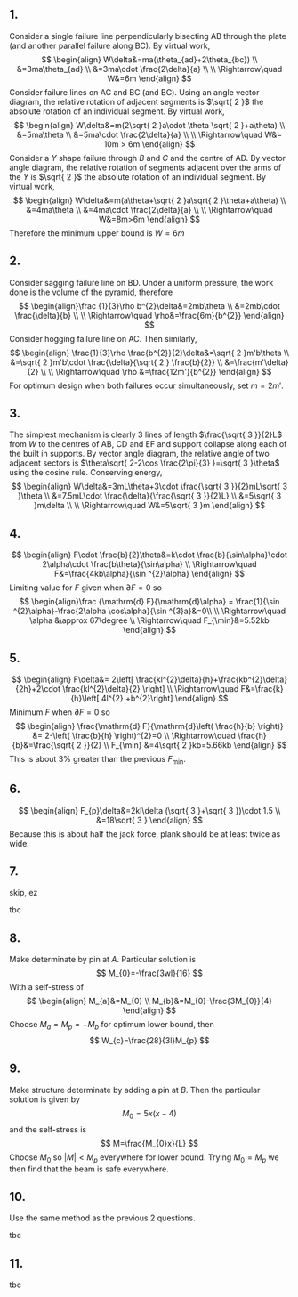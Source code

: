## 1.
Consider a single failure line perpendicularly bisecting AB through the plate (and another parallel failure along BC). By virtual work,
$$
\begin{align}
W\delta&=ma(\theta_{ad}+2\theta_{bc}) \\
&=3ma\theta_{ad} \\
&=3ma\cdot \frac{2\delta}{a} \\
 \\
\Rightarrow\quad W&=6m
 \end{align}
$$
Consider failure lines on AC and BC (and BC). Using an angle vector diagram, the relative rotation of adjacent segments is $\sqrt{ 2 }$ the absolute rotation of an individual segment. By virtual work,
$$
\begin{align}
W\delta&=m(2\sqrt{ 2 }a\cdot \theta \sqrt{ 2 }+a\theta) \\
&=5ma\theta \\
&=5ma\cdot \frac{2\delta}{a} \\ \\
\Rightarrow\quad W&= 10m > 6m
 \end{align}
$$
Consider a $Y$ shape failure through $B$ and $C$ and the centre of AD. By vector angle diagram, the relative rotation of segments adjacent over the arms of the $Y$ is $\sqrt{ 2 }$ the absolute rotation of an individual segment. By virtual work,
$$
\begin{align}
W\delta&=m(a\theta+\sqrt{ 2 }a\sqrt{ 2 }\theta+a\theta) \\
&=4ma\theta \\
&=4ma\cdot \frac{2\delta}{a} \\
 \\
\Rightarrow\quad W&=8m>6m
 \end{align}
$$
Therefore the minimum upper bound is $W=6m$

## 2.
Consider sagging failure line on BD. Under a uniform pressure, the work done is the volume of the pyramid, therefore
$$
\begin{align}\frac
{1}{3}\rho b^{2}\delta&=2mb\theta \\
&=2mb\cdot \frac{\delta}{b} \\
 \\
\Rightarrow\quad \rho&=\frac{6m}{b^{2}}
 \end{align}
$$
Consider hogging failure line on AC. Then similarly,
$$
\begin{align}
\frac{1}{3}\rho  \frac{b^{2}}{2}\delta&=\sqrt{ 2 }m'b\theta \\
&=\sqrt{ 2 }m'b\cdot \frac{\delta}{\sqrt{ 2 } \frac{b}{2}} \\
&=\frac{m'\delta}{2} \\
 \\
\Rightarrow\quad \rho &=\frac{12m'}{b^{2}}
 \end{align}
$$
For optimum design when both failures occur simultaneously, set $m=2m'.$

## 3.
The simplest mechanism is clearly 3 lines of length $\frac{\sqrt{ 3 }}{2}L$ from $W$ to the centres of AB, CD and EF and support collapse along each of the built in supports. By vector angle diagram, the relative angle of two adjacent sectors is $\theta\sqrt{ 2-2\cos \frac{2\pi}{3} }=\sqrt{ 3 }\theta$ using the cosine rule. Conserving energy,
$$
\begin{align}
W\delta&=3mL\theta+3\cdot \frac{\sqrt{ 3 }}{2}mL\sqrt{ 3 }\theta \\
&=7.5mL\cdot \frac{\delta}{\frac{\sqrt{ 3 }}{2}L} \\
&=5\sqrt{ 3 }m\delta \\
 \\
\Rightarrow\quad W&=5\sqrt{ 3 }m
 \end{align}
$$

## 4.
$$
\begin{align}
F\cdot \frac{b}{2}\theta&=k\cdot \frac{b}{\sin\alpha}\cdot 2\alpha\cdot \frac{b\theta}{\sin\alpha} \\
\Rightarrow\quad F&=\frac{4kb\alpha}{\sin ^{2}\alpha}
 \end{align}
$$
Limiting value for $F$ given when $\partial F=0$ so
$$
\begin{align}\frac
{\mathrm{d} F}{\mathrm{d}\alpha} = \frac{1}{\sin ^{2}\alpha}-\frac{2\alpha \cos\alpha}{\sin ^{3}a}&=0\\ \\
\Rightarrow\quad \alpha &\approx 67\degree  \\
\Rightarrow\quad F_{\min}&=5.52kb
 \end{align}
$$
## 5.
$$
\begin{align}
F\delta&= 2\left[ \frac{kl^{2}\delta}{h}+\frac{kb^{2}\delta}{2h}+2\cdot \frac{kl^{2}\delta}{2} \right]   \\
\Rightarrow\quad F&=\frac{k}{h}\left[ 4l^{2} +b^{2}\right] 
 \end{align}
$$
Minimum $F$ when $\partial F=0$ so
$$
\begin{align}
\frac{\mathrm{d} F}{\mathrm{d}\left( \frac{h}{b} \right)} &= 2-\left( \frac{b}{h} \right)^{2}=0 \\
\Rightarrow\quad \frac{h}{b}&=\frac{\sqrt{ 2 }}{2} \\
F_{\min} &=4\sqrt{ 2 }kb=5.66kb
 \end{align}
$$
This is about 3% greater than the previous $F_{\min}.$

## 6.
$$
\begin{align}
F_{p}\delta&=2kl\delta (\sqrt{ 3 }+\sqrt{ 3 })\cdot  1.5 \\
&=18\sqrt{ 3 }
 \end{align}
$$
Because this is about half the jack force, plank should be at least twice as wide.

## 7.
skip, ez

tbc

## 8.
Make determinate by pin at $A.$ Particular solution is 
$$
M_{0}=-\frac{3wl}{16}
$$
With a self-stress of
$$
\begin{align}
M_{a}&=M_{0} \\
M_{b}&=M_{0}-\frac{3M_{0}}{4}
\end{align}
$$
Choose $M_{a}=M_{p}=-M_{b}$ for optimum lower bound, then
$$
W_{c}=\frac{28}{3l}M_{p}
$$

## 9.
Make structure determinate by adding a pin at $B.$ Then the particular solution is given by
$$
M_{0}=5x(x-4)
$$
and the self-stress is
$$
M=\frac{M_{0}x}{L}
$$
Choose $M_{0}$ so $|M|<M_{p}$ everywhere for lower bound. Trying $M_{0}=M_{p}$ we then find that the beam is safe everywhere.

## 10.
Use the same method as the previous 2 questions.

tbc

## 11.

tbc